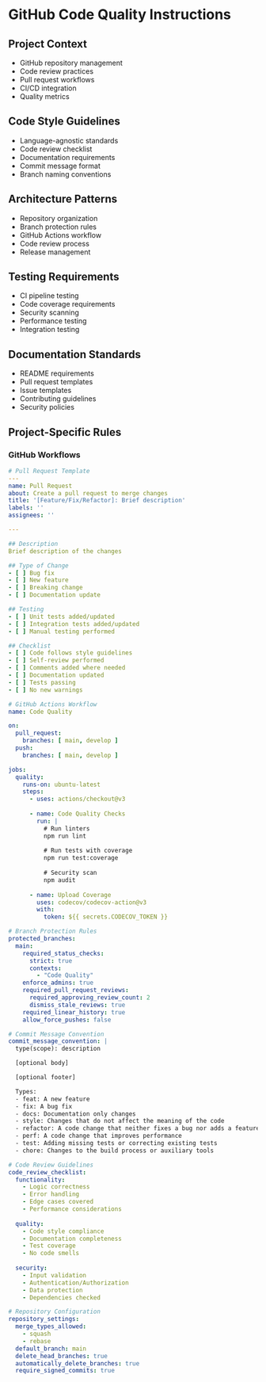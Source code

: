 # GitHub Code Quality Instructions

## Project Context
- GitHub repository management
- Code review practices
- Pull request workflows
- CI/CD integration
- Quality metrics

## Code Style Guidelines
- Language-agnostic standards
- Code review checklist
- Documentation requirements
- Commit message format
- Branch naming conventions

## Architecture Patterns
- Repository organization
- Branch protection rules
- GitHub Actions workflow
- Code review process
- Release management

## Testing Requirements
- CI pipeline testing
- Code coverage requirements
- Security scanning
- Performance testing
- Integration testing

## Documentation Standards
- README requirements
- Pull request templates
- Issue templates
- Contributing guidelines
- Security policies

## Project-Specific Rules
### GitHub Workflows
```yaml
# Pull Request Template
---
name: Pull Request
about: Create a pull request to merge changes
title: '[Feature/Fix/Refactor]: Brief description'
labels: ''
assignees: ''

---

## Description
Brief description of the changes

## Type of Change
- [ ] Bug fix
- [ ] New feature
- [ ] Breaking change
- [ ] Documentation update

## Testing
- [ ] Unit tests added/updated
- [ ] Integration tests added/updated
- [ ] Manual testing performed

## Checklist
- [ ] Code follows style guidelines
- [ ] Self-review performed
- [ ] Comments added where needed
- [ ] Documentation updated
- [ ] Tests passing
- [ ] No new warnings

# GitHub Actions Workflow
name: Code Quality

on:
  pull_request:
    branches: [ main, develop ]
  push:
    branches: [ main, develop ]

jobs:
  quality:
    runs-on: ubuntu-latest
    steps:
      - uses: actions/checkout@v3
      
      - name: Code Quality Checks
        run: |
          # Run linters
          npm run lint
          
          # Run tests with coverage
          npm run test:coverage
          
          # Security scan
          npm audit
          
      - name: Upload Coverage
        uses: codecov/codecov-action@v3
        with:
          token: ${{ secrets.CODECOV_TOKEN }}

# Branch Protection Rules
protected_branches:
  main:
    required_status_checks:
      strict: true
      contexts:
        - "Code Quality"
    enforce_admins: true
    required_pull_request_reviews:
      required_approving_review_count: 2
      dismiss_stale_reviews: true
    required_linear_history: true
    allow_force_pushes: false

# Commit Message Convention
commit_message_convention: |
  type(scope): description

  [optional body]

  [optional footer]

  Types:
  - feat: A new feature
  - fix: A bug fix
  - docs: Documentation only changes
  - style: Changes that do not affect the meaning of the code
  - refactor: A code change that neither fixes a bug nor adds a feature
  - perf: A code change that improves performance
  - test: Adding missing tests or correcting existing tests
  - chore: Changes to the build process or auxiliary tools

# Code Review Guidelines
code_review_checklist:
  functionality:
    - Logic correctness
    - Error handling
    - Edge cases covered
    - Performance considerations
  
  quality:
    - Code style compliance
    - Documentation completeness
    - Test coverage
    - No code smells
  
  security:
    - Input validation
    - Authentication/Authorization
    - Data protection
    - Dependencies checked

# Repository Configuration
repository_settings:
  merge_types_allowed:
    - squash
    - rebase
  default_branch: main
  delete_head_branches: true
  automatically_delete_branches: true
  require_signed_commits: true
```